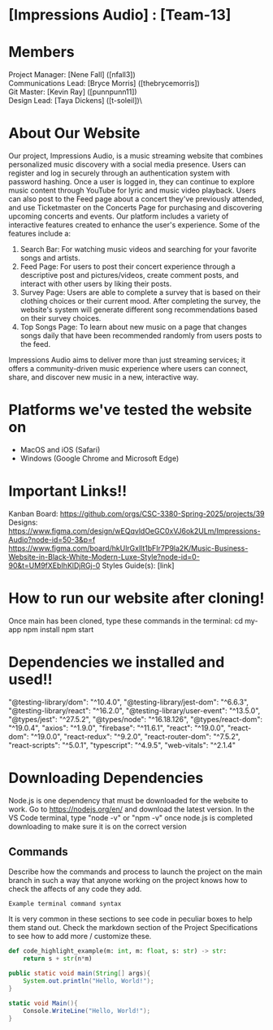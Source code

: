# [Impressions Audio] : [Team-13]
# Members
Project Manager: [Nene Fall] ([nfall3])\
Communications Lead: [Bryce Morris] ([thebrycemorris])\
Git Master: [Kevin Ray] ([punnpunn11])\
Design Lead: [Taya Dickens] ([t-soleil])\

# About Our Website
Our project, Impressions Audio, is a music streaming website that combines personalized music discovery with a social media presence. Users can register and log in securely through an authentication system with password hashing. Once a user is logged in, they can continue to explore music content through YouTube for lyric and music video playback. Users can also post to the Feed page about a concert they've previously attended, and use Ticketmaster on the Concerts Page for purchasing and discovering upcoming concerts and events. Our platform includes a variety of interactive features created to enhance the user's experience. Some of the features include a:

1. Search Bar: For watching music videos and searching for your favorite songs and artists.
2. Feed Page: For users to post their concert experience through a descriptive post and pictures/videos, create comment posts, and interact with other users by liking their posts.
3. Survey Page: Users are able to complete a survey that is based on their clothing choices or their current mood. After completing the survey, the website's system will generate different song recommendations based on their survey choices.
4. Top Songs Page: To learn about new music on a page that changes songs daily that have been recommended randomly from users posts to the feed.
   
Impressions Audio aims to deliver more than just streaming services; it offers a community-driven music experience where users can connect, share, and discover new music in a new, interactive way.

# Platforms we've tested the website on
- MacOS and iOS (Safari)
- Windows (Google Chrome and Microsoft Edge)

# Important Links!!
Kanban Board: https://github.com/orgs/CSC-3380-Spring-2025/projects/39 \
Designs: https://www.figma.com/design/wEQqvldOeGC0xVJ6ok2ULm/Impressions-Audio?node-id=50-3&p=f 
https://www.figma.com/board/hkUlrGxllt1bFIr7P9la2K/Music-Business-Website-in-Black-White-Modern-Luxe-Style?node-id=0-90&t=UM9fXEbIhKlDjRGj-0 
Styles Guide(s): [link]

# How to run our website after cloning!
Once main has been cloned, type these commands in the terminal:
cd  my-app
npm install
npm start

# Dependencies we installed and used!!
"@testing-library/dom": "^10.4.0",
        "@testing-library/jest-dom": "^6.6.3",
        "@testing-library/react": "^16.2.0",
        "@testing-library/user-event": "^13.5.0",
        "@types/jest": "^27.5.2",
        "@types/node": "^16.18.126",
        "@types/react-dom": "^19.0.4",
        "axios": "^1.9.0",
        "firebase": "^11.6.1",
        "react": "^19.0.0",
        "react-dom": "^19.0.0",
        "react-redux": "^9.2.0",
        "react-router-dom": "^7.5.2",
        "react-scripts": "^5.0.1",
        "typescript": "^4.9.5",
        "web-vitals": "^2.1.4"

# Downloading Dependencies
Node.js is one dependency that must be downloaded for the website to work. Go to https://nodejs.org/en/ and download the latest version. In the VS Code terminal, type "node -v" or "npm -v" once node.js is completed downloading to make sure it is on the correct version

## Commands
Describe how the commands and process to launch the project on the main branch in such a way that anyone working on the project knows how to check the affects of any code they add.

```sh
Example terminal command syntax
```

It is very common in these sections to see code in peculiar boxes to help them stand out. Check the markdown section of the Project Specifications to see how to add more / customize these.

```python
def code_highlight_example(m: int, m: float, s: str) -> str:
	return s + str(n*m)
```

```java
public static void main(String[] args){
	System.out.println("Hello, World!");
}
```

```c#
static void Main(){
	Console.WriteLine("Hello, World!");
}
```
